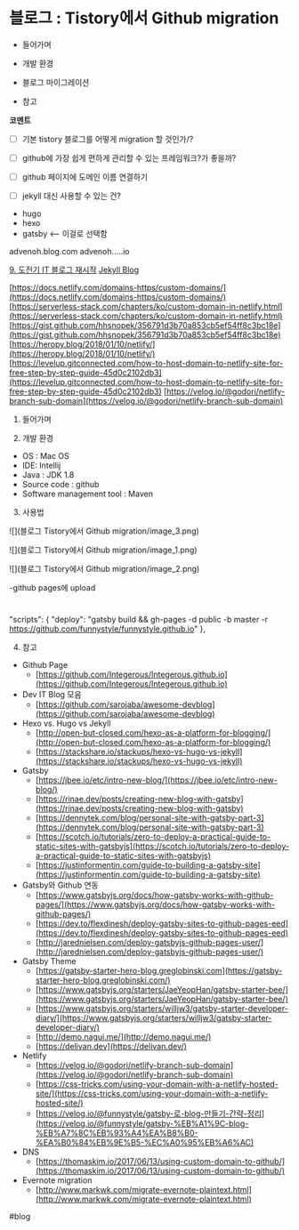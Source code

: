 # 블로그 : Tistory에서 Github migration
* 들어가며
* 개발 환경
* 블로그 마이그레이션

* 참고

**코멘트**
- [ ] 기본 tistory 블로그를 어떻게 migration 할 것인가/?

- [ ] github에 가장 쉽게 편하게 관리할 수 있는 프레임워크?가 좋을까?

- [ ] github 페이지에 도메인 이름 연결하기

- [ ] jekyll 대신 사용할 수 있는 건?
* hugo
* hexo
* gatsby <— 이걸로 선택함

advenoh.blog.com
advenoh…..io

[9. 도전기 IT 블로그 재시작](evernote:///view/838797/s7/332fde73-909f-438b-9046-195bcb86cab6/332fde73-909f-438b-9046-195bcb86cab6/)
[Jekyll Blog](evernote:///view/838797/s7/c93ead75-ce73-475a-add5-2e5f8244bd2e/c93ead75-ce73-475a-add5-2e5f8244bd2e/)

[https://docs.netlify.com/domains-https/custom-domains/](https://docs.netlify.com/domains-https/custom-domains/)
[https://serverless-stack.com/chapters/ko/custom-domain-in-netlify.html](https://serverless-stack.com/chapters/ko/custom-domain-in-netlify.html)
[https://gist.github.com/hhsnopek/356791d3b70a853cb5ef54ff8c3bc18e](https://gist.github.com/hhsnopek/356791d3b70a853cb5ef54ff8c3bc18e)
[https://heropy.blog/2018/01/10/netlify/](https://heropy.blog/2018/01/10/netlify/)
[https://levelup.gitconnected.com/how-to-host-domain-to-netlify-site-for-free-step-by-step-guide-45d0c2102db3](https://levelup.gitconnected.com/how-to-host-domain-to-netlify-site-for-free-step-by-step-guide-45d0c2102db3)
[https://velog.io/@godori/netlify-branch-sub-domain](https://velog.io/@godori/netlify-branch-sub-domain)

1. 들어가며

2. 개발 환경

* OS : Mac OS
* IDE: Intellij
* Java : JDK 1.8
* Source code : github
* Software management tool : Maven

3. 사용법

![](블로그  Tistory에서 Github migration/image_3.png)

![](블로그  Tistory에서 Github migration/image_1.png)

![](블로그  Tistory에서 Github migration/image_2.png)

-github pages에 upload
>#
"scripts": {
"deploy": "gatsby build && gh-pages -d public -b master -r https://github.com/funnystyle/funnystyle.github.io"
},

4. 참고

* Github Page
	* [https://github.com/Integerous/Integerous.github.io](https://github.com/Integerous/Integerous.github.io)
* Dev IT Blog 모음
	* [https://github.com/sarojaba/awesome-devblog](https://github.com/sarojaba/awesome-devblog)
* Hexo vs. Hugo vs Jekyll
	* [http://open-but-closed.com/hexo-as-a-platform-for-blogging/](http://open-but-closed.com/hexo-as-a-platform-for-blogging/)
	* [https://stackshare.io/stackups/hexo-vs-hugo-vs-jekyll](https://stackshare.io/stackups/hexo-vs-hugo-vs-jekyll)
* Gatsby
	* [https://jbee.io/etc/intro-new-blog/](https://jbee.io/etc/intro-new-blog/)
	* [https://rinae.dev/posts/creating-new-blog-with-gatsby](https://rinae.dev/posts/creating-new-blog-with-gatsby)
	* [https://dennytek.com/blog/personal-site-with-gatsby-part-3](https://dennytek.com/blog/personal-site-with-gatsby-part-3)
	* [https://scotch.io/tutorials/zero-to-deploy-a-practical-guide-to-static-sites-with-gatsbyjs](https://scotch.io/tutorials/zero-to-deploy-a-practical-guide-to-static-sites-with-gatsbyjs)
	* [https://justinformentin.com/guide-to-building-a-gatsby-site](https://justinformentin.com/guide-to-building-a-gatsby-site)
* Gatsby와 Github 연동
	* [https://www.gatsbyjs.org/docs/how-gatsby-works-with-github-pages/](https://www.gatsbyjs.org/docs/how-gatsby-works-with-github-pages/)
	* [https://dev.to/flexdinesh/deploy-gatsby-sites-to-github-pages-eed](https://dev.to/flexdinesh/deploy-gatsby-sites-to-github-pages-eed)
	* [http://jarednielsen.com/deploy-gatsbyjs-github-pages-user/](http://jarednielsen.com/deploy-gatsbyjs-github-pages-user/)
* Gatsby Theme
	* [https://gatsby-starter-hero-blog.greglobinski.com](https://gatsby-starter-hero-blog.greglobinski.com/)
	* [https://www.gatsbyjs.org/starters/JaeYeopHan/gatsby-starter-bee/](https://www.gatsbyjs.org/starters/JaeYeopHan/gatsby-starter-bee/)
	* [https://www.gatsbyjs.org/starters/willjw3/gatsby-starter-developer-diary/](https://www.gatsbyjs.org/starters/willjw3/gatsby-starter-developer-diary/)
	* [http://demo.nagui.me/](http://demo.nagui.me/)
	* [https://delivan.dev](https://delivan.dev/)
* Netlify
	* [https://velog.io/@godori/netlify-branch-sub-domain](https://velog.io/@godori/netlify-branch-sub-domain)
	* [https://css-tricks.com/using-your-domain-with-a-netlify-hosted-site/](https://css-tricks.com/using-your-domain-with-a-netlify-hosted-site/)
	* [https://velog.io/@funnystyle/gatsby-로-blog-만들기-간략-정리](https://velog.io/@funnystyle/gatsby-%EB%A1%9C-blog-%EB%A7%8C%EB%93%A4%EA%B8%B0-%EA%B0%84%EB%9E%B5-%EC%A0%95%EB%A6%AC)
* DNS
	* [https://thomaskim.io/2017/06/13/using-custom-domain-to-github/](https://thomaskim.io/2017/06/13/using-custom-domain-to-github/)
* Evernote migration
	* [http://www.markwk.com/migrate-evernote-plaintext.html](http://www.markwk.com/migrate-evernote-plaintext.html)

#blog
